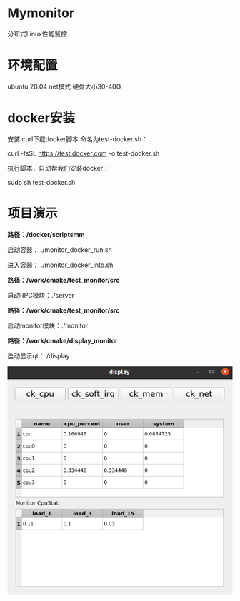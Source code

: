# Mymonitor
分布式Linux性能监控
# 环境配置
ubuntu 20.04  net模式 硬盘大小30-40G
# docker安装
安装 curl下载docker脚本 命名为test-docker.sh：

curl -fsSL https://test.docker.com -o test-docker.sh

执行脚本，自动帮我们安装docker：

sudo sh test-docker.sh
# 项目演示
**路径：/docker/scriptsmm**

启动容器：
./monitor_docker_run.sh

进入容器：
./monitor_docker_into.sh

**路径：/work/cmake/test_monitor/src**

启动RPC模块：./server

**路径：/work/cmake/test_monitor/src**

启动monitor模块：./monitor

**路径：/work/cmake/display_monitor**

启动显示qt：./display

![image](https://github.com/8upersaiyan/Mymonitor/blob/main/1.png)








